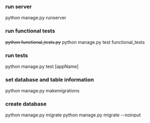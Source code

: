 ### run server
python manage.py runserver

### run functional tests
~~python functional_tests.py~~
python manage.py test functional_tests

### run tests
python manage.py test [appName]

### set database and table information
python manage.py makemigrations

### create database
python manage.py migrate
python manage.py migrate --noinput